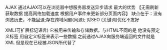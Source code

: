 AJAX
通过AJAX可以在浏览器中想服务器发送异步请求 最大的优势 【无需刷新获取数据 提高网络加载速度 根据用户事件来更新部分页面内容】
缺点在于：没有浏览历史，不能回退;存在跨域问题(同源); 对SEO (关键词)优化不友好


XML(可扩展标记语言)
它被用来传输和存储数据。与HTML不同的是 他没有预定义标签 用自定义标签来表示一些数据
之前通过AJAX向服务端返回的文件就是XML 但是现在已经被JSON所代替了
